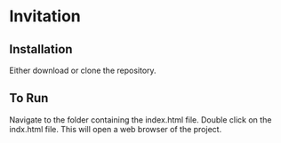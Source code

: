 # Invitation


## Installation
Either download or clone the repository.

## To Run
Navigate to the folder containing the index.html file. Double click on the indx.html file. This will open a web browser of the project.
